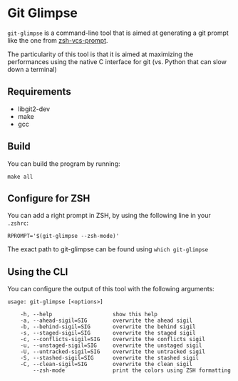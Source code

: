 # Git Glimpse

`git-glimpse` is a command-line tool that is aimed at generating a git prompt like the one from [zsh-vcs-prompt](https://github.com/yonchu/zsh-vcs-prompt).

The particularity of this tool is that it is aimed at maximizing the performances using the native C interface for git (vs. Python that can slow down a terminal)

## Requirements

* libgit2-dev
* make
* gcc

## Build

You can build the program by running:

    make all


## Configure for ZSH

You can add a right prompt in ZSH, by using the following line in your `.zshrc`:

    RPROMPT='$(git-glimpse --zsh-mode)'

The exact path to git-glimpse can be found using `which git-glimpse`


## Using the CLI

You can configure the output of this tool with the following arguments:

    usage: git-glimpse [<options>]

        -h, --help                   show this help
        -a, --ahead-sigil=SIG        overwrite the ahead sigil
        -b, --behind-sigil=SIG       overwrite the behind sigil
        -s, --staged-sigil=SIG       overwrite the staged sigil
        -c, --conflicts-sigil=SIG    overwrite the conflicts sigil
        -u, --unstaged-sigil=SIG     overwrite the unstaged sigil
        -U, --untracked-sigil=SIG    overwrite the untracked sigil
        -S, --stashed-sigil=SIG      overwrite the stashed sigil
        -C, --clean-sigil=SIG        overwrite the clean sigil
            --zsh-mode               print the colors using ZSH formatting
